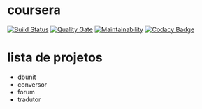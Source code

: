 # coursera 
[![Build Status](https://travis-ci.org/amarteleto/coursera.svg?branch=master)](https://travis-ci.org/amarteleto/coursera)
[![Quality Gate](https://sonarcloud.io/api/project_badges/measure?project=br.com.marteleto%3Acoursera&metric=alert_status)](https://sonarcloud.io/dashboard?id=br.com.marteleto%3Acoursera)
[![Maintainability](https://api.codeclimate.com/v1/badges/f46d9b4689bb38545976/maintainability)](https://codeclimate.com/github/amarteleto/coursera/maintainability)
[![Codacy Badge](https://api.codacy.com/project/badge/Grade/c246684b156b45e8a7a748710c7180c3)](https://www.codacy.com/app/amarteleto/coursera?utm_source=github.com&amp;utm_medium=referral&amp;utm_content=amarteleto/coursera&amp;utm_campaign=Badge_Grade)
# lista de projetos 
+ dbunit
+ conversor
+ forum
+ tradutor